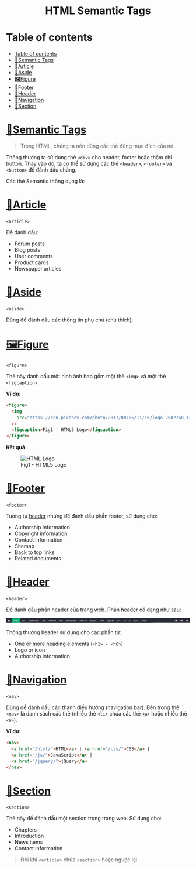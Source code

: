 <link rel='stylesheet' href='../../main.css'>

<div class="title">
    <center><h1 class="bigtitle">HTML Semantic Tags</h1></center>
</div>

# Table of contents

- [Table of contents](#table-of-contents)
- [🔖Semantic Tags](#semantic-tags)
- [📰Article](#article)
- [📝Aside](#aside)
- [🖼️Figure](#️figure)
- [🦶Footer](#footer)
- [🤯Header](#header)
- [🧭Navigation](#navigation)
- [📑Section](#section)

# [🔖Semantic Tags](https://www.w3schools.com/html/html5_semantic_elements.asp)

> Trong HTML, chúng ta nên dùng các thẻ đúng mục đích của nó.

Thông thường ta sử dụng thẻ `<div>` cho header, footer hoặc thậm chí button. Thay vào đó, ta có thể sử dụng các thẻ `<header>`, `<footer>` và `<button>` để đánh dấu chúng.

Các thẻ Semantic thông dụng là:

# [📰Article](https://www.w3schools.com/tags/tag_article.asp)

`<article>`

Để đánh dấu:

- Forum posts
- Blog posts
- User comments
- Product cards
- Newspaper articles

# [📝Aside](https://www.w3schools.com/tags/tag_aside.asp)

`<aside>`

Dùng để đánh dấu các thông tin phụ chú (chú thích).

# [🖼️Figure](https://www.w3schools.com/tags/tag_figure.asp)

`<figure>`

Thẻ này đánh dấu một hình ảnh bao gồm một thẻ `<img>` và một thẻ `<figcaption>`.

**Ví dụ**:

```html
<figure>
  <img
    src="https://cdn.pixabay.com/photo/2017/08/05/11/16/logo-2582748_1280.png"
  />
  <figcaption>Fig1 - HTML5 Logo</figcaption>
</figure>
```

**Kết quả**:

<figure>
  <img src="https://cdn.pixabay.com/photo/2017/08/05/11/16/logo-2582748_1280.png" alt="HTML Logo" />
  <figcaption>Fig1 - HTML5 Logo</figcaption>
</figure>

# [🦶Footer](https://www.w3schools.com/tags/tag_footer.asp)

`<footer>`

Tương tự [header](#header) nhưng để đánh dấu phần footer, sử dụng cho:

- Authorship information
- Copyright information
- Contact information
- Sitemap
- Back to top links
- Related documents

# [🤯Header](https://www.w3schools.com/tags/tag_header.asp)

`<header>`

Để đánh dấu phần header của trang web. Phần header có dạng như sau:

<img src="html6.png">

Thông thường header sử dụng cho các phần tử:

- One or more heading elements (`<h1> - <h6>`)
- Logo or icon
- Authorship information

# [🧭Navigation](https://www.w3schools.com/tags/tag_nav.asp)

`<nav>`

Dùng để đánh dấu các thanh điều hướng (navigation bar). Bên trong thẻ `<nav>` là danh sách các thẻ (nhiều thẻ `<li>` chứa các thẻ `<a>` hoặc nhiều thẻ `<a>`).

**Ví dụ**:

```html
<nav>
  <a href="/html/">HTML</a> | <a href="/css/">CSS</a> |
  <a href="/js/">JavaScript</a> |
  <a href="/jquery/">jQuery</a>
</nav>
```

# [📑Section](https://www.w3schools.com/tags/tag_section.asp)

`<section>`

Thẻ này để đánh dấu một section trong trang web. Sử dụng cho:

- Chapters
- Introduction
- News items
- Contact information

> Đôi khi `<article>` chứa `<section>` hoặc ngược lại.
